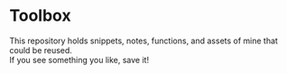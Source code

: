 # Toolbox
This repository holds snippets, notes, functions, and assets of mine that could be reused.  
If you see something you like, save it!